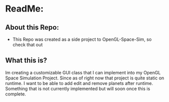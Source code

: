 # ReadMe:
## About this Repo:
- This Repo was created as a side project to OpenGL-Space-Sim, so check that out

## What this is?
Im creating a customizable GUI class that I can implement into my OpenGL Space Simulation Project. Since as of right now that project is quite static on runtime. I want to be able to add edit and remove planets after runtime. Something that is not currently implemented but will soon once this is complete.
